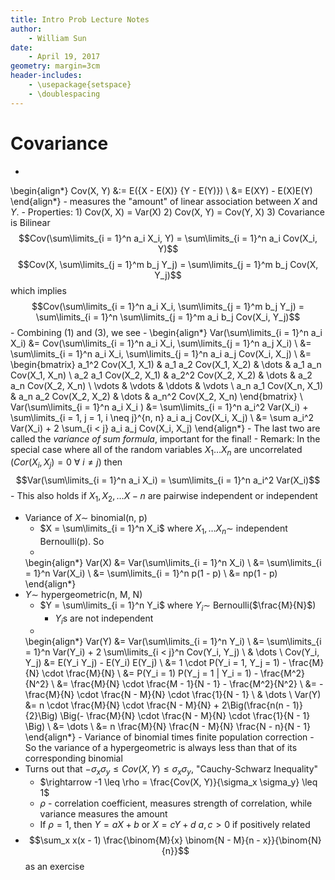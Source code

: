 ```yaml
---
title: Intro Prob Lecture Notes
author:
    - William Sun
date:
    - April 19, 2017
geometry: margin=3cm
header-includes:
    - \usepackage{setspace}
    - \doublespacing
---
```

# Covariance

- 
\begin{align*}
	Cov(X, Y) &:= E(\{X - E(X)\} \{Y - E(Y)\}) \\
	&= E(XY) - E(X)E(Y)
\end{align*}
	- measures the "amount" of linear association between $X$ and $Y$.
	- Properties:
		1) Cov(X, X) = Var(X)
		2) Cov(X, Y) = Cov(Y, X)
		3) Covariance is Bilinear $$Cov(\sum\limits_{i = 1}^n a_i X_i, Y) = \sum\limits_{i = 1}^n a_i Cov(X_i, Y)$$ $$Cov(X, \sum\limits_{j = 1}^m b_j Y_j) = \sum\limits_{j = 1}^m b_j Cov(X, Y_j)$$ which implies $$Cov(\sum\limits_{i = 1}^n a_i X_i, \sum\limits_{j = 1}^m b_j Y_j) = \sum\limits_{i = 1}^n \sum\limits_{j = 1}^m a_i b_j Cov(X_i, Y_j)$$
	- Combining (1) and (3), we see
	-
	\begin{align*}
		Var(\sum\limits_{i = 1}^n a_i X_i) &= Cov(\sum\limits_{i = 1}^n a_i X_i, \sum\limits_{j = 1}^n a_j X_i) \\
		&= \sum\limits_{i = 1}^n a_i X_i, \sum\limits_{j = 1}^n a_i a_j Cov(X_i, X_j) \\
		&= \begin{bmatrix}
			a_1^2 Cov(X_1, X_1) & a_1 a_2 Cov(X_1, X_2) & \dots & a_1 a_n Cov(X_1, X_n) \\
			a_2 a_1 Cov(X_2, X_1) & a_2^2 Cov(X_2, X_2) & \dots & a_2 a_n Cov(X_2, X_n) \\
			\vdots & \vdots & \ddots & \vdots \\
			a_n a_1 Cov(X_n, X_1) & a_n a_2 Cov(X_2, X_2) & \dots & a_n^2 Cov(X_2, X_n)
		\end{bmatrix} \\
		Var(\sum\limits_{i = 1}^n a_i X_i ) &= \sum\limits_{i = 1}^n a_i^2 Var(X_i) + \sum\limits_{i = 1, j = 1, i \neq j}^{n, n} a_i a_j Cov(X_i, X_j) \\
		&= \sum a_i^2 Var(X_i) + 2 \sum_{i < j} a_i a_j  Cov(X_i, X_j)
	\end{align*}
		- The last two are called the *variance of sum formula*, important for the final!
		- Remark: In the special case where all of the random variables $X_1 \dots X_n$ are uncorrelated ($Cor(X_i, X_j) = 0$ $\forall$ $i \neq j$) then $$Var(\sum\limits_{i = 1}^n a_i X_i) = \sum\limits_{i = 1}^n a_i^2 Var(X_i)$$
		- This also holds if $X_1, X_2, \dots X-n$ are pairwise independent or independent
- Variance of $X \sim$ binomial(n, p)
	- $X = \sum\limits_{i = 1}^n X_i$ where $X_1, \dots X_n \sim$ independent Bernoulli(p). So
	- 
	\begin{align*}
		Var(X) &= Var(\sum\limits_{i = 1}^n X_i) \\
		&= \sum\limits_{i = 1}^n Var(X_i) \\
		&= \sum\limits_{i = 1}^n p(1 - p) \\
		&= np(1 - p)
	\end{align*}
- $Y \sim$ hypergeometric(n, M, N)
	- $Y = \sum\limits_{i = 1}^n Y_i$ where $Y_i \sim$ Bernoulli($\frac{M}{N}$)
		- $Y_i$s are not independent
	- 
	\begin{align*}
		Var(Y) &= Var(\sum\limits_{i = 1}^n Y_i) \\
		&= \sum\limits_{i = 1}^n Var(Y_i) + 2 \sum\limits_{i < j}^n Cov(Y_i, Y_j) \\
		& \dots \\
		Cov(Y_i, Y_j) &= E(Y_i Y_j) - E(Y_i) E(Y_j) \\
		&= 1 \cdot P(Y_i = 1, Y_j = 1) - \frac{M}{N} \cdot \frac{M}{N} \\
		&= P(Y_i = 1) P(Y_j = 1 | Y_i = 1) - \frac{M^2}{N^2} \\
		&= \frac{M}{N} \cdot \frac{M - 1}{N - 1} - \frac{M^2}{N^2} \\
		&= - \frac{M}{N} \cdot \frac{N - M}{N} \cdot \frac{1}{N - 1} \\
		& \dots \\
		Var(Y) &= n \cdot \frac{M}{N} \cdot \frac{N - M}{N} + 2\Big(\frac{n(n - 1)}{2}\Big) \Big(- \frac{M}{N} \cdot \frac{N - M}{N} \cdot \frac{1}{N - 1} \Big) \\
		&= \dots \\
		&= n \frac{M}{N} \frac{N - M}{N} \frac{N - n}{N - 1}
	\end{align*}
		- Variance of binomial times finite population correction
			- So the variance of a hypergeometric is always less than that of its corresponding binomial
- Turns out that $- \sigma_x \sigma_y \leq Cov(X, Y) \leq \sigma_x \sigma_y$, "Cauchy-Schwarz Inequality"
	- $\rightarrow -1 \leq \rho = \frac{Cov(X, Y)}{\sigma_x \sigma_y} \leq 1$
	- $\rho$ - correlation coefficient, measures strength of correlation, while variance measures the amount
	- If $\rho = 1$, then $Y = aX + b$ or $X = cY + d$ $a, c > 0$ if positively related
- $$\sum_x x(x - 1) \frac{\binom{M}{x} \binom{N - M}{n - x}}{\binom{N}{n}}$$ as an exercise